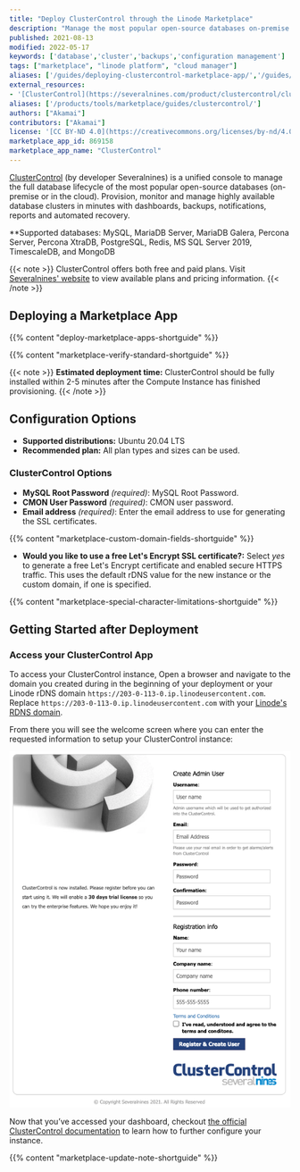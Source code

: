 ```yaml
---
title: "Deploy ClusterControl through the Linode Marketplace"
description: "Manage the most popular open-source databases on-premise or in the cloud."
published: 2021-08-13
modified: 2022-05-17
keywords: ['database','cluster','backups','configuration management']
tags: ["marketplace", "linode platform", "cloud manager"]
aliases: ['/guides/deploying-clustercontrol-marketplace-app/','/guides/clustercontrol-marketplace-app/']
external_resources:
- '[ClusterControl](https://severalnines.com/product/clustercontrol/clustercontrol-community-edition)'
aliases: ['/products/tools/marketplace/guides/clustercontrol/']
authors: ["Akamai"]
contributors: ["Akamai"]
license: '[CC BY-ND 4.0](https://creativecommons.org/licenses/by-nd/4.0)'
marketplace_app_id: 869158
marketplace_app_name: "ClusterControl"
---
```


[ClusterControl](https://severalnines.com/product/clustercontrol) (by developer Severalnines) is a unified console to manage the full database lifecycle of the most popular open-source databases (on-premise or in the cloud). Provision, monitor and manage highly available database clusters in minutes with dashboards, backups, notifications, reports and automated recovery.

**Supported databases: MySQL, MariaDB Server, MariaDB Galera, Percona Server, Percona XtraDB, PostgreSQL, Redis, MS SQL Server 2019, TimescaleDB, and MongoDB

{{< note >}}
ClusterControl offers both free and paid plans. Visit [Severalnines' website](https://severalnines.com/pricing) to view available plans and pricing information.
{{< /note >}}

## Deploying a Marketplace App

{{% content "deploy-marketplace-apps-shortguide" %}}

{{% content "marketplace-verify-standard-shortguide" %}}

{{< note >}}
**Estimated deployment time:** ClusterControl should be fully installed within 2-5 minutes after the Compute Instance has finished provisioning.
{{< /note >}}

## Configuration Options

- **Supported distributions:** Ubuntu 20.04 LTS
- **Recommended plan:** All plan types and sizes can be used.

### ClusterControl Options

- **MySQL Root Password** *(required)*: MySQL Root Password.
- **CMON User Password** *(required)*: CMON user password.
- **Email address** *(required)*: Enter the email address to use for generating the SSL certificates.

{{% content "marketplace-custom-domain-fields-shortguide" %}}
- **Would you like to use a free Let's Encrypt SSL certificate?:** Select *yes* to generate a free Let's Encrypt certificate and enabled secure HTTPS traffic. This uses the default rDNS value for the new instance or the custom domain, if one is specified.

{{% content "marketplace-special-character-limitations-shortguide" %}}

## Getting Started after Deployment

### Access your ClusterControl App

To access your ClusterControl instance, Open a browser and navigate to the domain you created during in the beginning of your deployment or your Linode rDNS domain `https://203-0-113-0.ip.linodeusercontent.com`. Replace `https://203-0-113-0.ip.linodeusercontent.com` with your [Linode's RDNS domain](/docs/products/compute/compute-instances/guides/manage-ip-addresses/#viewing-ip-addresses).

From there you will see the welcome screen where you can enter the requested information to setup your ClusterControl instance:

![ClusterControl Installation Screen](clustercontrol-install.png)

Now that you’ve accessed your dashboard, checkout [the official ClusterControl documentation](https://docs.severalnines.com/docs/clustercontrol/) to learn how to further configure your instance.

{{% content "marketplace-update-note-shortguide" %}}
